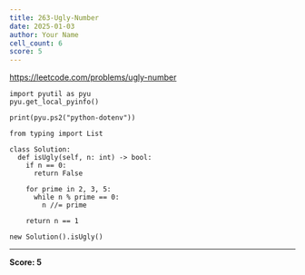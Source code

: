 ```yaml
---
title: 263-Ugly-Number
date: 2025-01-03
author: Your Name
cell_count: 6
score: 5
---
```


https://leetcode.com/problems/ugly-number


```
import pyutil as pyu
pyu.get_local_pyinfo()
```


```
print(pyu.ps2("python-dotenv"))
```


```
from typing import List
```


```
class Solution:
  def isUgly(self, n: int) -> bool:
    if n == 0:
      return False

    for prime in 2, 3, 5:
      while n % prime == 0:
        n //= prime

    return n == 1
```


```
new Solution().isUgly()
```


---
**Score: 5**
